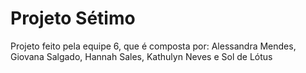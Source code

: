 # Projeto Sétimo

Projeto feito pela equipe 6, que é composta por:
Alessandra Mendes, Giovana Salgado, Hannah Sales, Kathulyn Neves e Sol de Lótus